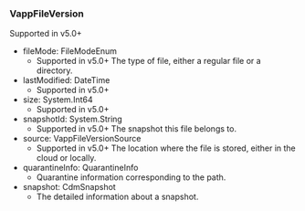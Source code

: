 ### VappFileVersion
Supported in v5.0+

- fileMode: FileModeEnum
  - Supported in v5.0+
  The type of file, either a regular file or a directory.
- lastModified: DateTime
  - Supported in v5.0+
- size: System.Int64
  - Supported in v5.0+
- snapshotId: System.String
  - Supported in v5.0+
  The snapshot this file belongs to.
- source: VappFileVersionSource
  - Supported in v5.0+
  The location where the file is stored, either in the cloud or locally.
- quarantineInfo: QuarantineInfo
  - Quarantine information corresponding to the path.
- snapshot: CdmSnapshot
  - The detailed information about a snapshot.
